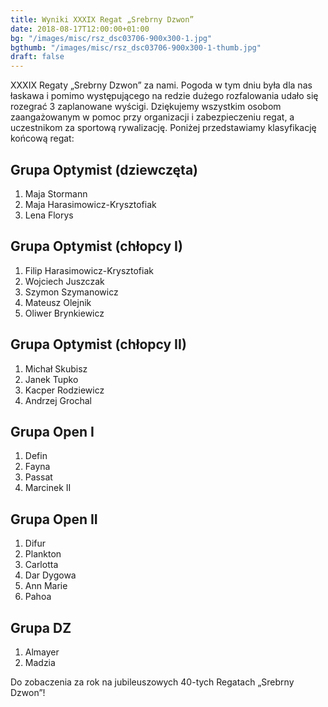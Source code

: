 ```yaml
---
title: Wyniki XXXIX Regat „Srebrny Dzwon”
date: 2018-08-17T12:00:00+01:00
bg: "/images/misc/rsz_dsc03706-900x300-1.jpg"
bgthumb: "/images/misc/rsz_dsc03706-900x300-1-thumb.jpg"
draft: false
---
```


XXXIX Regaty „Srebrny Dzwon” za nami. Pogoda w tym dniu była dla nas łaskawa i pomimo występującego na redzie dużego rozfalowania udało się rozegrać 3 zaplanowane wyścigi. Dziękujemy wszystkim osobom zaangażowanym w pomoc przy organizacji i zabezpieczeniu regat, a uczestnikom za sportową rywalizację. Poniżej przedstawiamy klasyfikację końcową regat:

## Grupa Optymist (dziewczęta)

1. Maja Stormann
1. Maja Harasimowicz-Krysztofiak
1. Lena Florys

## Grupa Optymist (chłopcy I)
1. Filip Harasimowicz-Krysztofiak
1. Wojciech Juszczak
1. Szymon Szymanowicz
1. Mateusz Olejnik
1. Oliwer Brynkiewicz

## Grupa Optymist (chłopcy II)
1. Michał Skubisz
1. Janek Tupko
1. Kacper Rodziewicz
1. Andrzej Grochal

## Grupa Open I
1. Defin
1. Fayna
1. Passat
1. Marcinek II

## Grupa Open II
1. Difur
1. Plankton
1. Carlotta
1. Dar Dygowa
1. Ann Marie
1. Pahoa

## Grupa DZ
1. Almayer
1. Madzia

Do zobaczenia za rok na jubileuszowych 40-tych Regatach „Srebrny Dzwon”!